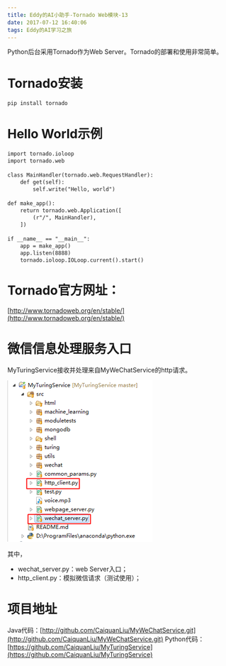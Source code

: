 ```yaml
---
title: Eddy的AI小助手-Tornado Web模块-13
date: 2017-07-12 16:40:06
tags: Eddy的AI学习之旅
---
```

Python后台采用Tornado作为Web Server。Tornado的部署和使用非常简单。
# Tornado安装
    pip install tornado

# Hello World示例

    import tornado.ioloop
    import tornado.web

    class MainHandler(tornado.web.RequestHandler):
        def get(self):
            self.write("Hello, world")

    def make_app():
        return tornado.web.Application([
            (r"/", MainHandler),
        ])

    if __name__ == "__main__":
        app = make_app()
        app.listen(8888)
        tornado.ioloop.IOLoop.current().start()

# Tornado官方网址：
[http://www.tornadoweb.org/en/stable/](http://www.tornadoweb.org/en/stable/)

# 微信信息处理服务入口
MyTuringService接收并处理来自MyWeChatService的http请求。

![微信信息处理服务入口](Eddy的AI小助手-Tornado-Web模块-13/微信信息处理服务入口.png)

其中，

* wechat_server.py：web Server入口；
* http_client.py：模拟微信请求（测试使用）；

# 项目地址
Java代码：[http://github.com/CaiquanLiu/MyWeChatService.git](http://github.com/CaiquanLiu/MyWeChatService.git)
Python代码：[https://github.com/CaiquanLiu/MyTuringService](https://github.com/CaiquanLiu/MyTuringService)